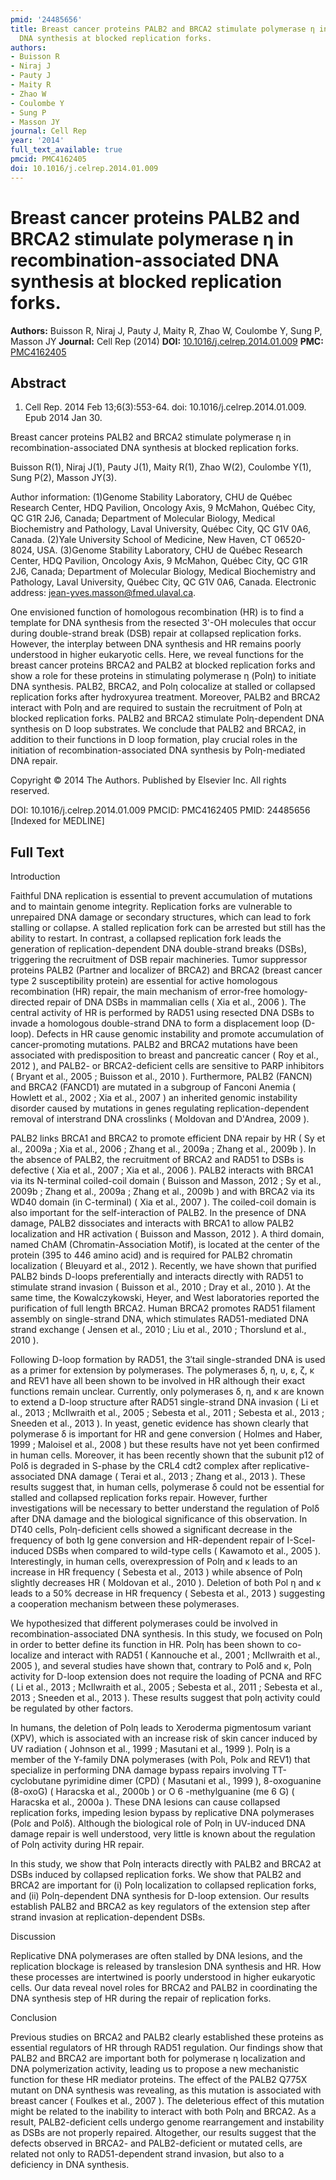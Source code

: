 ```yaml
---
pmid: '24485656'
title: Breast cancer proteins PALB2 and BRCA2 stimulate polymerase η in recombination-associated
  DNA synthesis at blocked replication forks.
authors:
- Buisson R
- Niraj J
- Pauty J
- Maity R
- Zhao W
- Coulombe Y
- Sung P
- Masson JY
journal: Cell Rep
year: '2014'
full_text_available: true
pmcid: PMC4162405
doi: 10.1016/j.celrep.2014.01.009
---
```


# Breast cancer proteins PALB2 and BRCA2 stimulate polymerase η in recombination-associated DNA synthesis at blocked replication forks.
**Authors:** Buisson R, Niraj J, Pauty J, Maity R, Zhao W, Coulombe Y, Sung P, Masson JY
**Journal:** Cell Rep (2014)
**DOI:** [10.1016/j.celrep.2014.01.009](https://doi.org/10.1016/j.celrep.2014.01.009)
**PMC:** [PMC4162405](https://www.ncbi.nlm.nih.gov/pmc/articles/PMC4162405/)

## Abstract

1. Cell Rep. 2014 Feb 13;6(3):553-64. doi: 10.1016/j.celrep.2014.01.009. Epub
2014  Jan 30.

Breast cancer proteins PALB2 and BRCA2 stimulate polymerase η in 
recombination-associated DNA synthesis at blocked replication forks.

Buisson R(1), Niraj J(1), Pauty J(1), Maity R(1), Zhao W(2), Coulombe Y(1), Sung 
P(2), Masson JY(3).

Author information:
(1)Genome Stability Laboratory, CHU de Québec Research Center, HDQ Pavilion, 
Oncology Axis, 9 McMahon, Québec City, QC G1R 2J6, Canada; Department of 
Molecular Biology, Medical Biochemistry and Pathology, Laval University, Québec 
City, QC G1V 0A6, Canada.
(2)Yale University School of Medicine, New Haven, CT 06520-8024, USA.
(3)Genome Stability Laboratory, CHU de Québec Research Center, HDQ Pavilion, 
Oncology Axis, 9 McMahon, Québec City, QC G1R 2J6, Canada; Department of 
Molecular Biology, Medical Biochemistry and Pathology, Laval University, Québec 
City, QC G1V 0A6, Canada. Electronic address: jean-yves.masson@fmed.ulaval.ca.

One envisioned function of homologous recombination (HR) is to find a template 
for DNA synthesis from the resected 3'-OH molecules that occur during 
double-strand break (DSB) repair at collapsed replication forks. However, the 
interplay between DNA synthesis and HR remains poorly understood in higher 
eukaryotic cells. Here, we reveal functions for the breast cancer proteins BRCA2 
and PALB2 at blocked replication forks and show a role for these proteins in 
stimulating polymerase η (Polη) to initiate DNA synthesis. PALB2, BRCA2, and 
Polη colocalize at stalled or collapsed replication forks after hydroxyurea 
treatment. Moreover, PALB2 and BRCA2 interact with Polη and are required to 
sustain the recruitment of Polη at blocked replication forks. PALB2 and BRCA2 
stimulate Polη-dependent DNA synthesis on D loop substrates. We conclude that 
PALB2 and BRCA2, in addition to their functions in D loop formation, play 
crucial roles in the initiation of recombination-associated DNA synthesis by 
Polη-mediated DNA repair.

Copyright © 2014 The Authors. Published by Elsevier Inc. All rights reserved.

DOI: 10.1016/j.celrep.2014.01.009
PMCID: PMC4162405
PMID: 24485656 [Indexed for MEDLINE]

## Full Text

Introduction

Faithful DNA replication is essential to prevent accumulation of mutations and to maintain genome integrity. Replication forks are vulnerable to unrepaired DNA damage or secondary structures, which can lead to fork stalling or collapse. A stalled replication fork can be arrested but still has the ability to restart. In contrast, a collapsed replication fork leads the generation of replication-dependent DNA double-strand breaks (DSBs), triggering the recruitment of DSB repair machineries. Tumor suppressor proteins PALB2 (Partner and localizer of BRCA2) and BRCA2 (breast cancer type 2 susceptibility protein) are essential for active homologous recombination (HR) repair, the main mechanism of error-free homology-directed repair of DNA DSBs in mammalian cells ( Xia et al., 2006 ). The central activity of HR is performed by RAD51 using resected DNA DSBs to invade a homologous double-strand DNA to form a displacement loop (D-loop). Defects in HR cause genomic instability and promote accumulation of cancer-promoting mutations. PALB2 and BRCA2 mutations have been associated with predisposition to breast and pancreatic cancer ( Roy et al., 2012 ), and PALB2- or BRCA2-deficient cells are sensitive to PARP inhibitors ( Bryant et al., 2005 ; Buisson et al., 2010 ). Furthermore, PALB2 (FANCN) and BRCA2 (FANCD1) are mutated in a subgroup of Fanconi Anemia ( Howlett et al., 2002 ; Xia et al., 2007 ) an inherited genomic instability disorder caused by mutations in genes regulating replication-dependent removal of interstrand DNA crosslinks ( Moldovan and D'Andrea, 2009 ).

PALB2 links BRCA1 and BRCA2 to promote efficient DNA repair by HR ( Sy et al., 2009a ; Xia et al., 2006 ; Zhang et al., 2009a ; Zhang et al., 2009b ). In the absence of PALB2, the recruitment of BRCA2 and RAD51 to DSBs is defective ( Xia et al., 2007 ; Xia et al., 2006 ). PALB2 interacts with BRCA1 via its N-terminal coiled-coil domain ( Buisson and Masson, 2012 ; Sy et al., 2009b ; Zhang et al., 2009a ; Zhang et al., 2009b ) and with BRCA2 via its WD40 domain (in C-terminal) ( Xia et al., 2007 ). The coiled-coil domain is also important for the self-interaction of PALB2. In the presence of DNA damage, PALB2 dissociates and interacts with BRCA1 to allow PALB2 localization and HR activation ( Buisson and Masson, 2012 ). A third domain, named ChAM (Chromatin-Association Motif), is located at the center of the protein (395 to 446 amino acid) and is required for PALB2 chromatin localization ( Bleuyard et al., 2012 ). Recently, we have shown that purified PALB2 binds D-loops preferentially and interacts directly with RAD51 to stimulate strand invasion ( Buisson et al., 2010 ; Dray et al., 2010 ). At the same time, the Kowalczykowski, Heyer, and West laboratories reported the purification of full length BRCA2. Human BRCA2 promotes RAD51 filament assembly on single-strand DNA, which stimulates RAD51-mediated DNA strand exchange ( Jensen et al., 2010 ; Liu et al., 2010 ; Thorslund et al., 2010 ).

Following D-loop formation by RAD51, the 3′tail single-stranded DNA is used as a primer for extension by polymerases. The polymerases δ, η, υ, ε, ζ, κ and REV1 have all been shown to be involved in HR although their exact functions remain unclear. Currently, only polymerases δ, η, and κ are known to extend a D-loop structure after RAD51 single-strand DNA invasion ( Li et al., 2013 ; McIlwraith et al., 2005 ; Sebesta et al., 2011 ; Sebesta et al., 2013 ; Sneeden et al., 2013 ). In yeast, genetic evidence has shown clearly that polymerase δ is important for HR and gene conversion ( Holmes and Haber, 1999 ; Maloisel et al., 2008 ) but these results have not yet been confirmed in human cells. Moreover, it has been recently shown that the subunit p12 of Polδ is degraded in S-phase by the CRL4 cdt2 complex after replicative-associated DNA damage ( Terai et al., 2013 ; Zhang et al., 2013 ). These results suggest that, in human cells, polymerase δ could not be essential for stalled and collapsed replication forks repair. However, further investigations will be necessary to better understand the regulation of Polδ after DNA damage and the biological significance of this observation. In DT40 cells, Polη-deficient cells showed a significant decrease in the frequency of both Ig gene conversion and HR-dependent repair of I-SceI- induced DSBs when compared to wild-type cells ( Kawamoto et al., 2005 ). Interestingly, in human cells, overexpression of Polη and κ leads to an increase in HR frequency ( Sebesta et al., 2013 ) while absence of Polη slightly decreases HR ( Moldovan et al., 2010 ). Deletion of both Pol η and κ leads to a 50% decrease in HR frequency ( Sebesta et al., 2013 ) suggesting a cooperation mechanism between these polymerases.

We hypothesized that different polymerases could be involved in recombination-associated DNA synthesis. In this study, we focused on Polη in order to better define its function in HR. Polη has been shown to co-localize and interact with RAD51 ( Kannouche et al., 2001 ; McIlwraith et al., 2005 ), and several studies have shown that, contrary to Polδ and κ, Polη activity for D-loop extension does not require the loading of PCNA and RFC ( Li et al., 2013 ; McIlwraith et al., 2005 ; Sebesta et al., 2011 ; Sebesta et al., 2013 ; Sneeden et al., 2013 ). These results suggest that polη activity could be regulated by other factors.

In humans, the deletion of Polη leads to Xeroderma pigmentosum variant (XPV), which is associated with an increase risk of skin cancer induced by UV radiation ( Johnson et al., 1999 ; Masutani et al., 1999 ). Polη is a member of the Y-family DNA polymerases (with Polι, Polκ and REV1) that specialize in performing DNA damage bypass repairs involving TT-cyclobutane pyrimidine dimer (CPD) ( Masutani et al., 1999 ), 8-oxoguanine (8-oxoG) ( Haracska et al., 2000b ) or O 6 -methylguanine (me 6 G) ( Haracska et al., 2000a ). These DNA lesions can cause collapsed replication forks, impeding lesion bypass by replicative DNA polymerases (Polε and Polδ). Although the biological role of Polη in UV-induced DNA damage repair is well understood, very little is known about the regulation of Polη activity during HR repair.

In this study, we show that Polη interacts directly with PALB2 and BRCA2 at DSBs induced by collapsed replication forks. We show that PALB2 and BRCA2 are important for (i) Polη localization to collapsed replication forks, and (ii) Polη-dependent DNA synthesis for D-loop extension. Our results establish PALB2 and BRCA2 as key regulators of the extension step after strand invasion at replication-dependent DSBs.

Discussion

Replicative DNA polymerases are often stalled by DNA lesions, and the replication blockage is released by translesion DNA synthesis and HR. How these processes are intertwined is poorly understood in higher eukaryotic cells. Our data reveal novel roles for BRCA2 and PALB2 in coordinating the DNA synthesis step of HR during the repair of replication forks.

Conclusion

Previous studies on BRCA2 and PALB2 clearly established these proteins as essential regulators of HR through RAD51 regulation. Our findings show that PALB2 and BRCA2 are important both for polymerase η localization and DNA polymerization activity, leading us to propose a new mechanistic function for these HR mediator proteins. The effect of the PALB2 Q775X mutant on DNA synthesis was revealing, as this mutation is associated with breast cancer ( Foulkes et al., 2007 ). The deleterious effect of this mutation might be related to the inability to interact with both Polη and BRCA2. As a result, PALB2-deficient cells undergo genome rearrangement and instability as DSBs are not properly repaired. Altogether, our results suggest that the defects observed in BRCA2- and PALB2-deficient or mutated cells, are related not only to RAD51-dependent strand invasion, but also to a deficiency in DNA synthesis.
